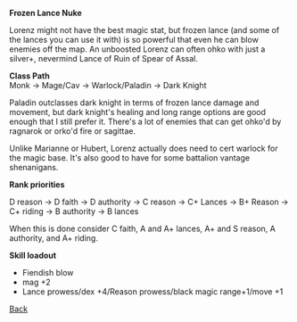 __Frozen Lance Nuke__

Lorenz might not have the best magic stat, but frozen lance (and some of the lances 
you can use it with) is so powerful that even he can blow enemies off the map. An 
unboosted Lorenz can often ohko with just a silver+, nevermind Lance of Ruin of Spear 
of Assal.

__Class Path__ <br>
Monk -> Mage/Cav -> Warlock/Paladin -> Dark Knight

Paladin outclasses dark knight in terms of frozen lance damage and movement, but dark 
knight's healing and long range options are good enough that I still prefer it. 
There's a lot of enemies that can get ohko'd by ragnarok or orko'd fire or sagittae.

Unlike Marianne or Hubert, Lorenz actually does need to cert warlock for the magic
base. It's also good to have for some battalion vantage shenanigans.

__Rank priorities__ <br>

D reason -> D faith -> D authority -> C reason -> C+ Lances -> B+ Reason -> C+ riding 
-> B authority -> B lances

When this is done consider C faith, A and A+ lances, A+ and S reason, A authority, 
and A+ riding.

__Skill loadout__
- Fiendish blow
- mag +2
- Lance prowess/dex +4/Reason prowess/black magic range+1/move +1

[Back](https://rocdoc2.github.io/fe3h-discord-builds/Lorenz.html)
